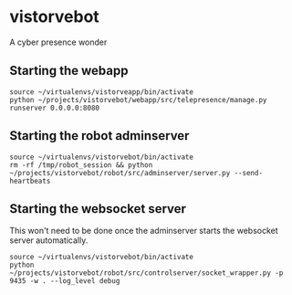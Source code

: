 vistorvebot
===========

A cyber presence wonder

Starting the webapp
-------------------

    source ~/virtualenvs/vistorveapp/bin/activate
    python ~/projects/vistorvebot/webapp/src/telepresence/manage.py runserver 0.0.0.0:8080


Starting the robot adminserver
------------------------------

    source ~/virtualenvs/vistorvebot/bin/activate
    rm -rf /tmp/robot_session && python ~/projects/vistorvebot/robot/src/adminserver/server.py --send-heartbeats

Starting the websocket server
-----------------------------

This won't need to be done once the adminserver starts the websocket server
automatically.

    source ~/virtualenvs/vistorvebot/bin/activate
    python ~/projects/vistorvebot/robot/src/controlserver/socket_wrapper.py -p 9435 -w . --log_level debug
